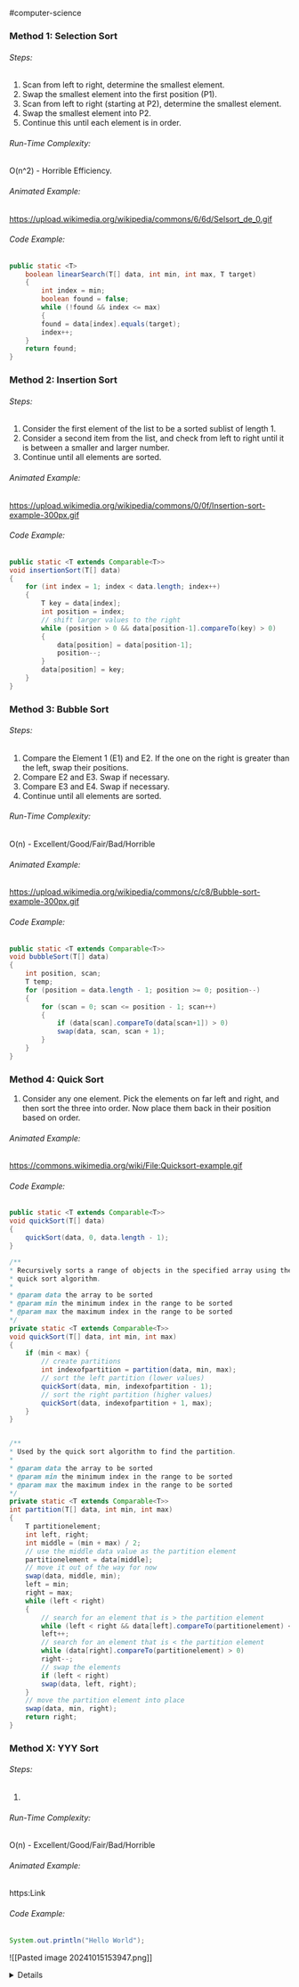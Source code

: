 #computer-science
### Method 1: Selection Sort
###### Steps:
1. Scan from left to right, determine the smallest element.
2. Swap the smallest element into the first position (P1).
3. Scan from left to right (starting at P2), determine the smallest element.
4. Swap the smallest element into P2.
5. Continue this until each element is in order.
###### Run-Time Complexity:
O(n^2) - Horrible Efficiency.
###### Animated Example:
https://upload.wikimedia.org/wikipedia/commons/6/6d/Selsort_de_0.gif
###### Code Example:
```java
public static <T>
	boolean linearSearch(T[] data, int min, int max, T target)
	{
		int index = min;
		boolean found = false;
		while (!found && index <= max)
		{
		found = data[index].equals(target);
		index++;
	}
	return found;
}
```

### Method 2: Insertion Sort
###### Steps:
1. Consider the first element of the list to be a sorted sublist of length 1.
2. Consider a second item from the list, and check from left to right until it is between a smaller and larger number.
3. Continue until all elements are sorted.
###### Animated Example:
https://upload.wikimedia.org/wikipedia/commons/0/0f/Insertion-sort-example-300px.gif
###### Code Example:
```java
public static <T extends Comparable<T>>
void insertionSort(T[] data)
{
	for (int index = 1; index < data.length; index++)
	{
		T key = data[index];
		int position = index;
		// shift larger values to the right
		while (position > 0 && data[position-1].compareTo(key) > 0)
		{
			data[position] = data[position-1];
			position--;
		}
		data[position] = key;
	}
}
```
### Method 3: Bubble Sort
###### Steps:
1. Compare the Element 1 (E1) and E2. If the one on the right is greater than the left, swap their positions.
2. Compare E2 and E3. Swap if necessary.
3. Compare E3 and E4. Swap if necessary.
4. Continue until all elements are sorted.
###### Run-Time Complexity:
O(n) - Excellent/Good/Fair/Bad/Horrible
###### Animated Example:
https://upload.wikimedia.org/wikipedia/commons/c/c8/Bubble-sort-example-300px.gif
###### Code Example:
```java
public static <T extends Comparable<T>>
void bubbleSort(T[] data)
{
	int position, scan;
	T temp;
	for (position = data.length - 1; position >= 0; position--)
	{
		for (scan = 0; scan <= position - 1; scan++)
		{
			if (data[scan].compareTo(data[scan+1]) > 0)
			swap(data, scan, scan + 1);
		}
	}
}
```

### Method 4: Quick Sort
1. Consider any one element. Pick the elements on far left and right, and then sort the three into order. Now place them back in their position based on order.
###### Animated Example:
https://commons.wikimedia.org/wiki/File:Quicksort-example.gif
###### Code Example:
```java
public static <T extends Comparable<T>>
void quickSort(T[] data)
{
	quickSort(data, 0, data.length - 1);
}

/**
* Recursively sorts a range of objects in the specified array using the
* quick sort algorithm.
*
* @param data the array to be sorted
* @param min the minimum index in the range to be sorted
* @param max the maximum index in the range to be sorted
*/
private static <T extends Comparable<T>>
void quickSort(T[] data, int min, int max)
{
	if (min < max) {
		// create partitions
		int indexofpartition = partition(data, min, max);
		// sort the left partition (lower values)
		quickSort(data, min, indexofpartition - 1);
		// sort the right partition (higher values)
		quickSort(data, indexofpartition + 1, max);
	}
}


/**
* Used by the quick sort algorithm to find the partition.
*
* @param data the array to be sorted
* @param min the minimum index in the range to be sorted
* @param max the maximum index in the range to be sorted
*/
private static <T extends Comparable<T>>
int partition(T[] data, int min, int max)
{
	T partitionelement;
	int left, right;
	int middle = (min + max) / 2;
	// use the middle data value as the partition element
	partitionelement = data[middle];
	// move it out of the way for now
	swap(data, middle, min);
	left = min;
	right = max;
	while (left < right)
	{
		// search for an element that is > the partition element
		while (left < right && data[left].compareTo(partitionelement) <= 0)
		left++;
		// search for an element that is < the partition element
		while (data[right].compareTo(partitionelement) > 0)
		right--;
		// swap the elements
		if (left < right)
		swap(data, left, right);
	}
	// move the partition element into place
	swap(data, min, right);
	return right;
}
```

### Method X: YYY Sort
###### Steps:
1. 
###### Run-Time Complexity:
O(n) - Excellent/Good/Fair/Bad/Horrible
###### Animated Example:
https:Link
###### Code Example:

``` java
System.out.println("Hello World");
```


![[Pasted image 20241015153947.png]]






<details>

</details>